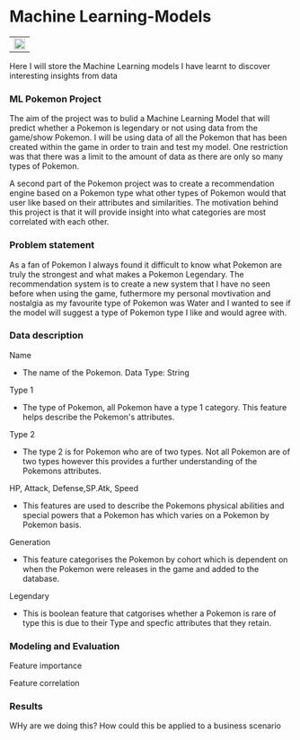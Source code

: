 # Machine Learning-Models
<table>
  <tr>
    <td valign="top"><img src="https://github.com/dwellin98/MachineLearning-Models/blob/master/Images/Pikachu.jpg" width=100% height=45%>
  </tr>
 </table>

Here I will store the Machine Learning models I have learnt to discover interesting insights from data
### ML Pokemon Project 
The aim of the project was to bulid a Machine Learning Model that will predict whether a Pokemon is legendary or not using data from the game/show Pokemon. I will be using data of all the Pokemon that has been created within the game in order to train and test my model. One restriction was that there was a limit to the amount of data as there are only so many types of Pokemon.

A second part of the Pokemon project was to create a recommendation engine based on a Pokemon type what other types of Pokemon would that user like based on their attributes and similarities. The motivation behind this project is that it will provide insight into what categories are most correlated with each other.

### Problem statement
As a fan of Pokemon I always found it difficult to know what Pokemon are truly the strongest and what makes a Pokemon Legendary. The recommendation system is to create a new system that I have no seen before when using the game, futhermore my personal movtivation and nostalgia as my favourite type of Pokemon was Water and I wanted to see if the model will suggest a type of Pokemon type I like and would agree with.

### Data description
Name

* The name of the Pokemon. Data Type: String

Type 1

* The type of Pokemon, all Pokemon have a type 1 category. This feature helps describe the Pokemon's attributes.

Type 2

* The type 2 is for Pokemon who are of two types. Not all Pokemon are of two types however this provides a further understanding of the Pokemons attributes.

HP, Attack, Defense,SP.Atk, Speed

* This features are used to describe the Pokemons physical abilities and special powers that a Pokemon has which varies on a Pokemon by Pokemon basis.

Generation

* This feature categorises the Pokemon by cohort which is dependent on when the Pokemon were releases in the game and added to the database.

Legendary

* This is boolean feature that catgorises whether a Pokemon is rare of type this is due to their Type and specfic attributes that they retain. 

### Modeling and Evaluation

Feature importance

Feature correlation


### Results

WHy are we doing this?
How could this be applied to a business scenario
